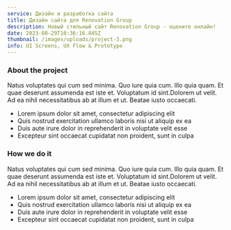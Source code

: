 ```yaml
---
service: Дизайн и разработка сайта
title: Дизайн сайта для Renovation Group
description: Новый стильный сайт Renovation Group - оцените онлайн!
date: 2023-08-29T10:36:16.845Z
thumbnail: /images/uploads/project-3.png
info: UI Screens, UX Flow & Prototype
---
```

### About the project

Natus voluptates qui cum sed minima. Quo iure quia cum. Illo quia quam. Et quae deserunt assumenda est iste et. Voluptatum id sint.Dolorem ut velit. Ad ea nihil necessitatibus ab at illum et ut. Beatae iusto occaecati.

* Lorem ipsum dolor sit amet, consectetur adipiscing elit
* Quis nostrud exercitation ullamco laboris nisi ut aliquip ex ea
* Duis aute irure dolor in reprehenderit in voluptate velit esse
* Excepteur sint occaecat cupidatat non proident, sunt in culpa

### How we do it

Natus voluptates qui cum sed minima. Quo iure quia cum. Illo quia quam. Et quae deserunt assumenda est iste et. Voluptatum id sint.Dolorem ut velit. Ad ea nihil necessitatibus ab at illum et ut. Beatae iusto occaecati.

* Lorem ipsum dolor sit amet, consectetur adipiscing elit
* Quis nostrud exercitation ullamco laboris nisi ut aliquip ex ea
* Duis aute irure dolor in reprehenderit in voluptate velit esse
* Excepteur sint occaecat cupidatat non proident, sunt in culpa